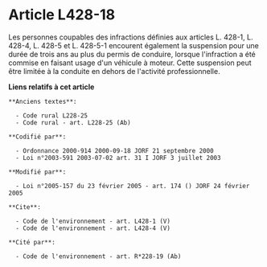 # Article L428-18

Les personnes coupables des infractions définies aux articles L. 428-1, L. 428-4, L. 428-5 et L. 428-5-1 encourent également
la suspension pour une durée de trois ans au plus du permis de conduire, lorsque l'infraction a été commise en faisant usage
d'un véhicule à moteur. Cette suspension peut être limitée à la conduite en dehors de l'activité professionnelle.

**Liens relatifs à cet article**

	**Anciens textes**:

	  - Code rural L228-25
	  - Code rural - art. L228-25 (Ab)

	**Codifié par**:

	  - Ordonnance 2000-914 2000-09-18 JORF 21 septembre 2000
	  - Loi n°2003-591 2003-07-02 art. 31 I JORF 3 juillet 2003

	**Modifié par**:

	  - Loi n°2005-157 du 23 février 2005 - art. 174 () JORF 24 février 2005

	**Cite**:

	  - Code de l'environnement - art. L428-1 (V)
	  - Code de l'environnement - art. L428-4 (V)

	**Cité par**:

	  - Code de l'environnement - art. R*228-19 (Ab)
